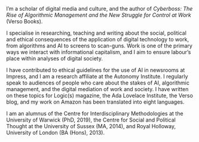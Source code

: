 I’m a scholar of digital media and culture, and the author of *Cyberboss: The Rise of Algorithmic Management and the New Struggle for Control at Work* (Verso Books).

I specialise in researching, teaching and writing about the social, political and ethical consequences of the application of digital technology to work, from algorithms and AI to screens to scan-guns. Work is one of the primary ways we interact with informational capitalism, and I aim to ensure labour’s place within analyses of digital society.

I have contributed to ethical guidelines for the use of AI in newsrooms at Impress, and I am a research affiliate at the Autonomy Institute. I regularly speak to audiences of people who care about the stakes of AI, algorithmic management, and the digital mediation of work and society. I have written on these topics for Logic(s) magazine, the Ada Lovelace Institute, the Verso blog, and my work on Amazon has been translated into eight languages.

I am an alumnus of the Centre for Interdisciplinary Methodologies at the University of Warwick (PhD, 2019), the Centre for Social and Political Thought at the University of Sussex (MA, 2014), and Royal Holloway, University of London (BA (Hons), 2013).
